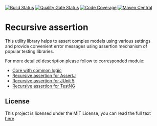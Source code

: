 [![Build Status](https://travis-ci.org/VladislavSevruk/RecursiveAssertion.svg?branch=master)](https://travis-ci.com/VladislavSevruk/RecursiveAssertion)
[![Quality Gate Status](https://sonarcloud.io/api/project_badges/measure?project=VladislavSevruk_RecursiveAssertion&metric=alert_status)](https://sonarcloud.io/dashboard?id=VladislavSevruk_RecursiveAssertion)
[![Code Coverage](https://sonarcloud.io/api/project_badges/measure?project=VladislavSevruk_RecursiveAssertion&metric=coverage)](https://sonarcloud.io/component_measures?id=VladislavSevruk_RecursiveAssertion&metric=coverage)
[![Maven Central](https://maven-badges.herokuapp.com/maven-central/com.github.vladislavsevruk/recursive-assertion-core/badge.svg)](https://maven-badges.herokuapp.com/maven-central/com.github.vladislavsevruk/recursive-assertion-core)

# Recursive assertion
This utility library helps to assert complex models using various settings and provide convenient error messages using 
assertion mechanism of popular testing libraries.

For more detailed description please follow to corresponded module:
* [Core with common logic](recursive-assertion-core)
* [Recursive assertion for AssertJ](recursive-assertion-assertj)
* [Recursive assertion for JUnit 5](recursive-assertion-junit5)
* [Recursive assertion for TestNG](recursive-assertion-testng)

## License
This project is licensed under the MIT License, you can read the full text [here](LICENSE).